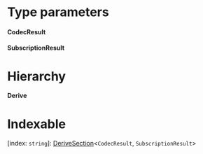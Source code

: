 

# Type parameters
#### CodecResult 
#### SubscriptionResult 
# Hierarchy

**Derive**

# Indexable

\[index: `string`\]:&nbsp;[DeriveSection](_types_.derivesection.md)<`CodecResult`, `SubscriptionResult`>
